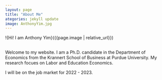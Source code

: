 ```yaml
---
layout: page
title: "About Me"
ategories: jekyll update
image: AnthonyYim.jpg
---
```

!{Hi! I am Anthony Yim}({{page.image | relative_url}})

##

Welcome to my website. I am a Ph.D. candidate in the Department of Economics from the Krannert School of Business at Purdue University. My research focues on Labor and Education Economics.

I will be on the job market for 2022 - 2023.
